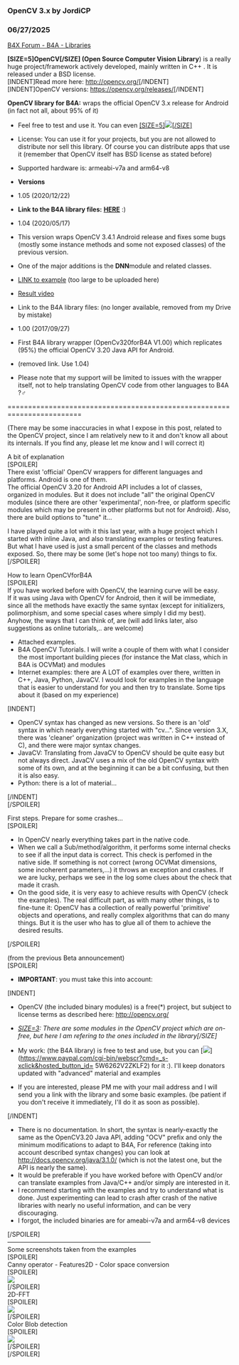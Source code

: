 ### OpenCV 3.x by JordiCP
### 06/27/2025
[B4X Forum - B4A - Libraries](https://www.b4x.com/android/forum/threads/79816/)

**[SIZE=5]OpenCV[/SIZE] (Open Source Computer Vision Library**) is a really huge project/framework actively developed, mainly written in C++ . It is released under a BSD license.  
[INDENT]Read more here: <http://opencv.org/>[/INDENT]  
[INDENT]OpenCV versions: <https://opencv.org/releases/>[/INDENT]  
  
  
**OpenCV library for B4A:** wraps the official OpenCV 3.x release for Android (in fact not all, about 95% of it)  

- Feel free to test and use it. You can even [[SIZE=5]![](https://www.paypalobjects.com/en_US/i/btn/btn_donate_SM.gif)[/SIZE]](https://www.paypal.com/cgi-bin/webscr?cmd=_s-xclick&hosted_button_id=5W6262V2ZKLF2)
- License: You can use it for your projects, but you are not allowed to distribute nor sell this library. Of course you can distribute apps that use it (remember that OpenCV itself has BSD license as stated before)
- Supported hardware is: armeabi-v7a and arm64-v8
- **Versions**

- 1.05 (2020/12/22)

- **Link to the B4A library files:** [**HERE**](https://drive.google.com/drive/folders/1rBrClHiCVVjDKItDTT0Kx4MUaNActv82?usp=sharing) :)

- 1.04 (2020/05/17)

- This version wraps OpenCV 3.4.1 Android release and fixes some bugs (mostly some instance methods and some not exposed classes) of the previous version.
- One of the major additions is the **DNN**module and related classes.

- [LINK to example](https://drive.google.com/open?id=17K-za2khfTwOLeajDDgXtYSHsgoNmDCX) (too large to be uploaded here)
- [Result video](https://www.b4x.com/android/forum/threads/opencv-3-x.79816/post-737497)

- Link to the B4A library files: (no longer available, removed from my Drive by mistake)

- 1.00 (2017/09/27)

- First B4A library wrapper (OpenCv320forB4A V1.00) which replicates (95%) the official OpenCV 3.20 Java API for Android.
- (removed link. Use 1.04)

  

- Please note that my support will be limited to issues with the wrapper itself, not to help translating OpenCV code from other languages to B4A ?‍♂️

  
  
========================================================================  
  
(There may be some inaccuracies in what I expose in this post, related to the OpenCV project, since I am relatively new to it and don't know all about its internals. If you find any, please let me know and I will correct it)  
  
A bit of explanation  
[SPOILER]  
There exist 'official' OpenCV wrappers for different languages and platforms. Android is one of them.  
The official OpenCV 3.20 for Android API includes a lot of classes, organized in modules. But it does not include "all" the original OpenCV modules (since there are other 'experimental', non-free, or platform specific modules which may be present in other platforms but not for Android). Also, there are build options to "tune" it…  
  
I have played quite a lot with it this last year, with a huge project which I started with inline Java, and also translating examples or testing features. But what I have used is just a small percent of the classes and methods exposed. So, there may be some (let's hope not too many) things to fix.  
[/SPOILER]  
  
How to learn OpenCVforB4A  
[SPOILER]  
If you have worked before with OpenCV, the learning curve will be easy.  
If it was using Java with OpenCV for Android, then it will be immediate, since all the methods have exactly the same syntax (except for initializers, polimorphism, and some special cases where simply I did my best).  
Anyhow, the ways that I can think of, are (will add links later, also suggestions as online tutorials,.. are welcome)  

- Attached examples.
- B4A OpenCV Tutorials. I will write a couple of them with what I consider the most important building pieces (for instance the Mat class, which in B4A is OCVMat) and modules
- Internet examples: there are A LOT of examples over there, written in C++, Java, Python, JavaCV. I would look for examples in the language that is easier to understand for you and then try to translate. Some tips about it (based on my experience)

[INDENT]

- OpenCV syntax has changed as new versions. So there is an 'old' syntax in which nearly everything started with "cv…". Since version 3.X, there was 'cleaner' organization (project was written in C++ instead of C), and there were major syntax changes.
- JavaCV: Translating from JavaCV to OpenCV should be quite easy but not always direct. JavaCV uses a mix of the old OpenCV syntax with some of its own, and at the beginning it can be a bit confusing, but then it is also easy.
- Python: there is a lot of material…

[/INDENT]  
[/SPOILER]  
  
First steps. Prepare for some crashes…  
[SPOILER]  

- In OpenCV nearly everything takes part in the native code.
- When we call a Sub/method/algorithm, it performs some internal checks to see if all the input data is correct. This check is perfomed in the native side. If something is not correct (wrong OCVMat dimensions, some incoherent parameters,…) it throws an exception and crashes. If we are lucky, perhaps we see in the log some clues about the check that made it crash.
- On the good side, it is very easy to achieve results with OpenCV (check the examples). The real difficult part, as with many other things, is to fine-tune it: OpenCV has a collection of really powerful 'primitive' objects and operations, and really complex algorithms that can do many things. But it is the user who has to glue all of them to achieve the desired results.

[/SPOILER]  
  
  
(from the previous Beta announcement)  
[SPOILER]  

- **IMPORTANT**: you must take this into account:

[INDENT]

- OpenCV (the included binary modules) is a free(\*) project, but subject to license terms as described here: <http://opencv.org/>

- *[SIZE=3](\*): There are some modules in the OpenCV project which are on-free, but here I am refering to the ones included in the library[/SIZE]*

- My work: (the B4A library) is free to test and use, but you can [![](https://www.paypalobjects.com/en_US/i/btn/btn_donate_SM.gif)](https://www.paypal.com/cgi-bin/webscr?cmd=_s-xclick&hosted_button_id= 5W6262V2ZKLF2) for it :). I'll keep donators updated with "advanced" material and examples
- If you are interested, please PM me with your mail address and I will send you a link with the library and some basic examples. (be patient if you don't receive it immediately, I'll do it as soon as possible).

[/INDENT]  

- There is no documentation. In short, the syntax is nearly-exactly the same as the OpenCV3.20 Java API, adding "OCV" prefix and only the minimum modifications to adapt to B4A, For reference (taking into account described syntax changes) you can look at <http://docs.opencv.org/java/3.1.0/> (which is not the latest one, but the API is nearly the same).
- It would be preferable if you have worked before with OpenCV and/or can translate examples from Java/C++ and/or simply are interested in it.
- I recommend starting with the examples and try to understand what is done. Just experimenting can lead to crash after crash of the native libraries with nearly no useful information, and can be very discouraging.
- I forgot, the included binaries are for ameabi-v7a and arm64-v8 devices

[/SPOILER]  
———————————————————————  
Some screenshots taken from the examples  
[SPOILER]  
Canny operator - Features2D - Color space conversion  
[SPOILER]  
![](https://www.b4x.com/android/forum/attachments/55977)  
[/SPOILER]  
2D-FFT  
[SPOILER]  
![](https://www.b4x.com/android/forum/attachments/55978)  
[/SPOILER]  
Color Blob detection  
[SPOILER]  
![](https://www.b4x.com/android/forum/attachments/55979)  
[/SPOILER]  
[/SPOILER]